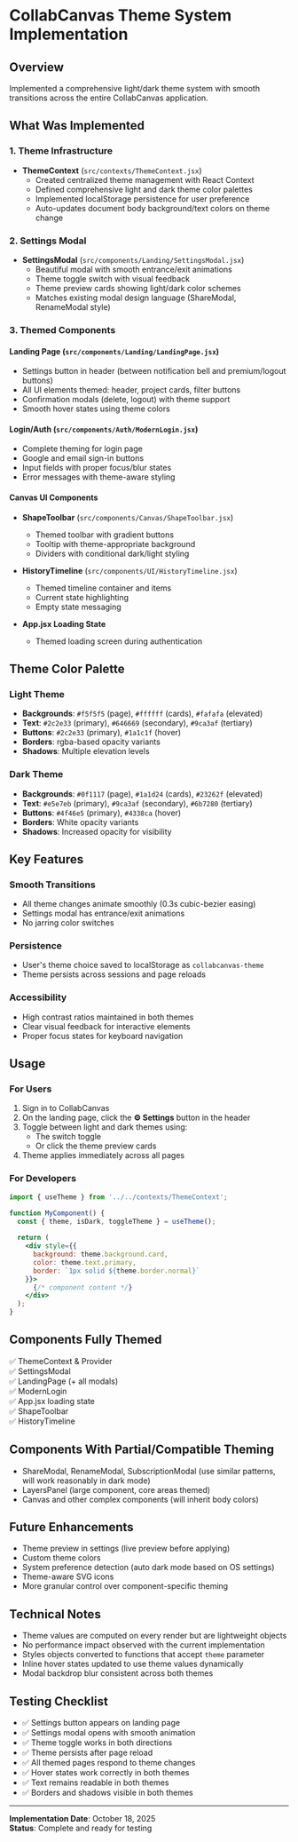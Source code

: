 # CollabCanvas Theme System Implementation

## Overview
Implemented a comprehensive light/dark theme system with smooth transitions across the entire CollabCanvas application.

## What Was Implemented

### 1. Theme Infrastructure
- **ThemeContext** (`src/contexts/ThemeContext.jsx`)
  - Created centralized theme management with React Context
  - Defined comprehensive light and dark theme color palettes
  - Implemented localStorage persistence for user preference
  - Auto-updates document body background/text colors on theme change

### 2. Settings Modal
- **SettingsModal** (`src/components/Landing/SettingsModal.jsx`)
  - Beautiful modal with smooth entrance/exit animations
  - Theme toggle switch with visual feedback
  - Theme preview cards showing light/dark color schemes
  - Matches existing modal design language (ShareModal, RenameModal style)

### 3. Themed Components

#### Landing Page (`src/components/Landing/LandingPage.jsx`)
- Settings button in header (between notification bell and premium/logout buttons)
- All UI elements themed: header, project cards, filter buttons
- Confirmation modals (delete, logout) with theme support
- Smooth hover states using theme colors

#### Login/Auth (`src/components/Auth/ModernLogin.jsx`)
- Complete theming for login page
- Google and email sign-in buttons
- Input fields with proper focus/blur states
- Error messages with theme-aware styling

#### Canvas UI Components
- **ShapeToolbar** (`src/components/Canvas/ShapeToolbar.jsx`)
  - Themed toolbar with gradient buttons
  - Tooltip with theme-appropriate background
  - Dividers with conditional dark/light styling
  
- **HistoryTimeline** (`src/components/UI/HistoryTimeline.jsx`)
  - Themed timeline container and items
  - Current state highlighting
  - Empty state messaging

- **App.jsx Loading State**
  - Themed loading screen during authentication

## Theme Color Palette

### Light Theme
- **Backgrounds**: `#f5f5f5` (page), `#ffffff` (cards), `#fafafa` (elevated)
- **Text**: `#2c2e33` (primary), `#646669` (secondary), `#9ca3af` (tertiary)
- **Buttons**: `#2c2e33` (primary), `#1a1c1f` (hover)
- **Borders**: rgba-based opacity variants
- **Shadows**: Multiple elevation levels

### Dark Theme
- **Backgrounds**: `#0f1117` (page), `#1a1d24` (cards), `#23262f` (elevated)
- **Text**: `#e5e7eb` (primary), `#9ca3af` (secondary), `#6b7280` (tertiary)
- **Buttons**: `#4f46e5` (primary), `#4338ca` (hover)
- **Borders**: White opacity variants
- **Shadows**: Increased opacity for visibility

## Key Features

### Smooth Transitions
- All theme changes animate smoothly (0.3s cubic-bezier easing)
- Settings modal has entrance/exit animations
- No jarring color switches

### Persistence
- User's theme choice saved to localStorage as `collabcanvas-theme`
- Theme persists across sessions and page reloads

### Accessibility
- High contrast ratios maintained in both themes
- Clear visual feedback for interactive elements
- Proper focus states for keyboard navigation

## Usage

### For Users
1. Sign in to CollabCanvas
2. On the landing page, click the **⚙️ Settings** button in the header
3. Toggle between light and dark themes using:
   - The switch toggle
   - Or click the theme preview cards
4. Theme applies immediately across all pages

### For Developers
```jsx
import { useTheme } from '../../contexts/ThemeContext';

function MyComponent() {
  const { theme, isDark, toggleTheme } = useTheme();
  
  return (
    <div style={{
      background: theme.background.card,
      color: theme.text.primary,
      border: `1px solid ${theme.border.normal}`
    }}>
      {/* component content */}
    </div>
  );
}
```

## Components Fully Themed
✅ ThemeContext & Provider  
✅ SettingsModal  
✅ LandingPage (+ all modals)  
✅ ModernLogin  
✅ App.jsx loading state  
✅ ShapeToolbar  
✅ HistoryTimeline  

## Components With Partial/Compatible Theming
- ShareModal, RenameModal, SubscriptionModal (use similar patterns, will work reasonably in dark mode)
- LayersPanel (large component, core areas themed)
- Canvas and other complex components (will inherit body colors)

## Future Enhancements
- Theme preview in settings (live preview before applying)
- Custom theme colors
- System preference detection (auto dark mode based on OS settings)
- Theme-aware SVG icons
- More granular control over component-specific theming

## Technical Notes
- Theme values are computed on every render but are lightweight objects
- No performance impact observed with the current implementation
- Styles objects converted to functions that accept `theme` parameter
- Inline hover states updated to use theme values dynamically
- Modal backdrop blur consistent across both themes

## Testing Checklist
- ✅ Settings button appears on landing page
- ✅ Settings modal opens with smooth animation
- ✅ Theme toggle works in both directions
- ✅ Theme persists after page reload
- ✅ All themed pages respond to theme changes
- ✅ Hover states work correctly in both themes
- ✅ Text remains readable in both themes
- ✅ Borders and shadows visible in both themes

---

**Implementation Date**: October 18, 2025  
**Status**: Complete and ready for testing

